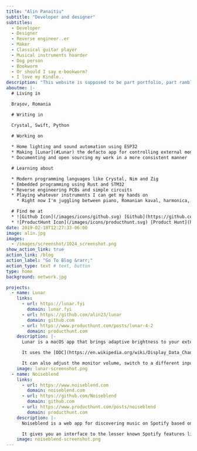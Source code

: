 ```yaml
---
title: "Alin Panaitiu"
subtitle: "Developer and designer"
subtitles:
  - Developer
  - Designer
  - Reverse engineer..er
  - Maker
  - Classical guitar player
  - Musical instruments hoarder
  - Dog person
  - Bookworm
  - Or should I say e-bookworm?
  - I love my Kindle..
description: "This website is supposed to be part portfolio, part rambling space. A place where I'll try show my skills and projects, and also brag about them as much as possible. Because it's my website right? I'm allowed to do that!"
aboutme: |-
  # Living in

  Brașov, Romania

  # Writing in

  Crystal, Swift, Python

  # Working on
  
  * Home lighting and sound automation using ESP32
  * Making [Lunar](#Lunar) the defacto app for controlling external monitors
  * Documenting and open sourcing my work in a more consistent manner

  # Learning about

  * Modern programming languages like Crystal, Nim and Zig
  * Embedded programming using Rust and STM32
  * Reverse engineering PCBs and simple circuits
  * Playing whatever instruments I can get my hands on
    * Right now I'm juggling between piano, Romanian kaval, harmonica, classical guitar and ukulele

  # Find me at
  * ![Github Icon](/images/icons/github.svg) [Github](https://github.com/alin23)
  * ![ProductHunt Icon](/images/icons/producthunt.svg) [Product Hunt](https://www.producthunt.com/@alin23/made)
date: 2019-02-18T12:27:33-06:00
image: alin.jpg
images: 
  - /images/screenshot/1024_screenshot.png
show_action_link: true
action_link: /blog
action_label: "Go To Blog &rarr;"
action_type: text # text, button
type: home
background: network.jpg

projects:
  - name: Lunar
    links:
      - url: https://lunar.fyi
        domain: lunar.fyi
      - url: https://github.com/alin23/lunar
        domain: github.com
      - url: https://www.producthunt.com/posts/lunar-4-2
        domain: producthunt.com
    description: |-
      Lunar is a macOS app that brings adaptive brightness to your external monitors.

      It uses the [DDC](https://en.wikipedia.org/wiki/Display_Data_Channel) communication protocol to set the brightness and contrast of the monitor based on the ambient light, location, external sensors or simply by using hotkeys.

      It can also adjust the monitor volume, switch to a different input or turn off the monitor.
    image: lunar-screenshot.png
  - name: Noiseblend
    links:
      - url: https://www.noiseblend.com
        domain: noiseblend.com
      - url: https://github.com/Noiseblend
        domain: github.com
      - url: https://www.producthunt.com/posts/noiseblend
        domain: producthunt.com
    description: |-
      Noiseblend is a web app for discovering music on Spotify based on your listening history.

      It gives you an interface to the lesser known Spotify features like multiple-artist radio, genre playlists refreshed weekly and tuneable attributes like Acousticness or Danceability. 
    image: noiseblend-screenshot.png
---
```


